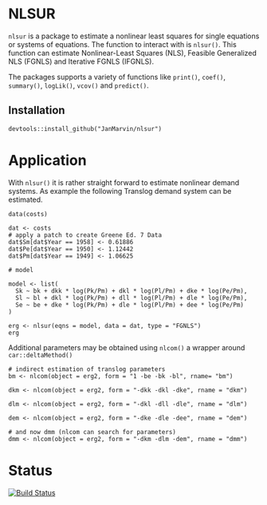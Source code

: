 # NLSUR

`nlsur` is a package to estimate a nonlinear least squares for single equations
or systems of equations.
The function to interact with is `nlsur()`. This function can estimate Nonlinear-Least Squares (NLS), Feasible Generalized NLS (FGNLS) and Iterative FGNLS (IFGNLS).

The packages supports a variety of functions like `print()`, `coef()`, `summary()`, `logLik()`, `vcov()` and `predict()`.

## Installation

```{r}
devtools::install_github("JanMarvin/nlsur")
```

# Application

With `nlsur()` it is rather straight forward to estimate nonlinear demand systems. As example the following Translog demand system can be estimated.

```{r}
data(costs)

dat <- costs
# apply a patch to create Greene Ed. 7 Data
dat$Sm[dat$Year == 1958] <- 0.61886
dat$Pe[dat$Year == 1950] <- 1.12442
dat$Pm[dat$Year == 1949] <- 1.06625

# model

model <- list(
  Sk ~ bk + dkk * log(Pk/Pm) + dkl * log(Pl/Pm) + dke * log(Pe/Pm),
  Sl ~ bl + dkl * log(Pk/Pm) + dll * log(Pl/Pm) + dle * log(Pe/Pm),
  Se ~ be + dke * log(Pk/Pm) + dle * log(Pl/Pm) + dee * log(Pe/Pm)
)

erg <- nlsur(eqns = model, data = dat, type = "FGNLS")
erg
```

Additional parameters may be obtained using `nlcom()` a wrapper around `car::deltaMethod()`

```{r}
# indirect estimation of translog parameters
bm <- nlcom(object = erg2, form = "1 -be -bk -bl", rname= "bm")

dkm <- nlcom(object = erg2, form = "-dkk -dkl -dke", rname = "dkm")

dlm <- nlcom(object = erg2, form = "-dkl -dll -dle", rname = "dlm")

dem <- nlcom(object = erg2, form = "-dke -dle -dee", rname = "dem")

# and now dmm (nlcom can search for parameters)
dmm <- nlcom(object = erg2, form = "-dkm -dlm -dem", rname = "dmm")
```


# Status

[![Build Status](https://travis-ci.org/JanMarvin/nlsur.svg?branch=master)](https://travis-ci.org/JanMarvin/nlsur)
